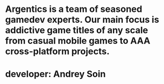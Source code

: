 # Argentics is a team of seasoned gamedev experts. Our main focus is addictive game titles of any scale from casual mobile games to AAA cross-platform projects.

# developer: Andrey Soin
